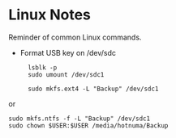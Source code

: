 # Linux Notes

Reminder of common Linux commands.

* Format USB key on /dev/sdc

        lsblk -p
        sudo umount /dev/sdc1
        
        sudo mkfs.ext4 -L "Backup" /dev/sdc1

or

    sudo mkfs.ntfs -f -L "Backup" /dev/sdc1
    sudo chown $USER:$USER /media/hotnuma/Backup


